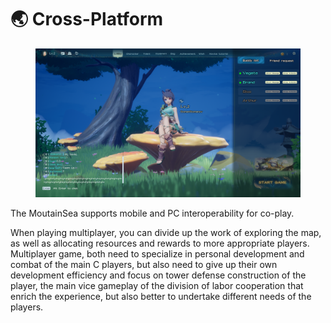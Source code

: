 # 🌏 Cross-Platform

<figure><img src="../../.gitbook/assets/CrossPlatform.png" alt=""><figcaption></figcaption></figure>

The MoutainSea supports mobile and PC interoperability for co-play.&#x20;

When playing multiplayer, you can divide up the work of exploring the map, as well as allocating resources and rewards to more appropriate players. Multiplayer game, both need to specialize in personal development and combat of the main C players, but also need to give up their own development efficiency and focus on tower defense construction of the player, the main vice gameplay of the division of labor cooperation that enrich the experience, but also better to undertake different needs of the players.
